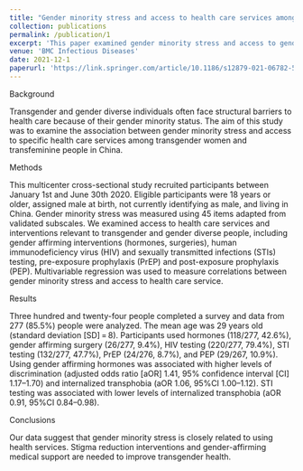 ```yaml
---
title: "Gender minority stress and access to health care services among transgender women and transfeminine people: results from a cross-sectional study in China"
collection: publications
permalink: /publication/1
excerpt: 'This paper examined gender minority stress and access to gender-affirming health services among transgender women and tranfeminine individuals in China.'
venue: 'BMC Infectious Diseases'
date: 2021-12-1
paperurl: 'https://link.springer.com/article/10.1186/s12879-021-06782-5'
---
```


Background

Transgender and gender diverse individuals often face structural barriers to health care because of their gender minority status. The aim of this study was to examine the association between gender minority stress and access to specific health care services among transgender women and transfeminine people in China.

Methods

This multicenter cross-sectional study recruited participants between January 1st and June 30th 2020. Eligible participants were 18 years or older, assigned male at birth, not currently identifying as male, and living in China. Gender minority stress was measured using 45 items adapted from validated subscales. We examined access to health care services and interventions relevant to transgender and gender diverse people, including gender affirming interventions (hormones, surgeries), human immunodeficiency virus (HIV) and sexually transmitted infections (STIs) testing, pre-exposure prophylaxis (PrEP) and post-exposure prophylaxis (PEP). Multivariable regression was used to measure correlations between gender minority stress and access to health care service.

Results

Three hundred and twenty-four people completed a survey and data from 277 (85.5%) people were analyzed. The mean age was 29 years old (standard deviation [SD] = 8). Participants used hormones (118/277, 42.6%), gender affirming surgery (26/277, 9.4%), HIV testing (220/277, 79.4%), STI testing (132/277, 47.7%), PrEP (24/276, 8.7%), and PEP (29/267, 10.9%). Using gender affirming hormones was associated with higher levels of discrimination (adjusted odds ratio [aOR] 1.41, 95% confidence interval [CI] 1.17–1.70) and internalized transphobia (aOR 1.06, 95%CI 1.00–1.12). STI testing was associated with lower levels of internalized transphobia (aOR 0.91, 95%CI 0.84–0.98).

Conclusions

Our data suggest that gender minority stress is closely related to using health services. Stigma reduction interventions and gender-affirming medical support are needed to improve transgender health.